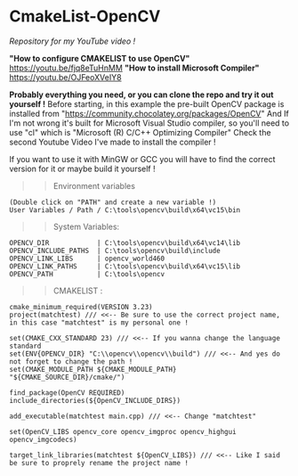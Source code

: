 # CmakeList-OpenCV
*Repository for my YouTube video !*

**"How to configure CMAKELIST to use OpenCV"**
https://youtu.be/fjq8eTuHnMM
**"How to install Microsoft Compiler"**
https://youtu.be/OJFeoXVeIY8

**Probably everything you need, or you can clone the repo and try it out yourself !**
Before starting, in this example the pre-built OpenCV package is installed from "https://community.chocolatey.org/packages/OpenCV"
And If I'm not wrong it's built for Microsoft Visual Studio compiler, so you'll need to use "cl" which is "Microsoft (R) C/C++ Optimizing Compiler"
Check the second Youtube Video I've made to install the compiler !

If you want to use it with MinGW or GCC you will have to find the correct version for it or maybe build it yourself !

>> Environment variables 
```
(Double click on "PATH" and create a new variable !)
User Variables / Path / C:\tools\opencv\build\x64\vc15\bin
```

>> System Variables:
```
OPENCV_DIR            | C:\tools\opencv\build\x64\vc14\lib
OPENCV_INCLUDE_PATHS  | C:\tools\opencv\build\include
OPENCV_LINK_LIBS      | opencv_world460
OPENCV_LINK_PATHS     | C:\tools\opencv\build\x64\vc15\lib
OPENCV_PATH           | C:\tools\opencv
```

>> CMAKELIST :
```
cmake_minimum_required(VERSION 3.23)
project(matchtest) /// <<-- Be sure to use the correct project name, in this case "matchtest" is my personal one !

set(CMAKE_CXX_STANDARD 23) /// <<-- If you wanna change the language standard
set(ENV{OPENCV_DIR} "C:\\opencv\\opencv\\build") /// <<-- And yes do not forget to change the path !
set(CMAKE_MODULE_PATH ${CMAKE_MODULE_PATH} "${CMAKE_SOURCE_DIR}/cmake/")

find_package(OpenCV REQUIRED)
include_directories(${OpenCV_INCLUDE_DIRS})

add_executable(matchtest main.cpp) /// <<-- Change "matchtest"

set(OpenCV_LIBS opencv_core opencv_imgproc opencv_highgui opencv_imgcodecs)

target_link_libraries(matchtest ${OpenCV_LIBS}) /// <<-- Like I said be sure to proprely rename the project name !
```
